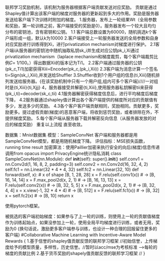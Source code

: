 联邦学习奖励机制，该机制为服务器根据客户端贡献发送对应奖励。
贡献是通过Shapley值计算出该客户端的梯度对服务器的更新起到多大的作用。奖励是服务器发送给客户端下次训练时附加的梯度。
1.服务器，发布上一轮结果Wt（全局参数和奖励，第一轮训练之前，客户端接受的奖励是0）。服务器发布一个较大且均匀分布的密钥池，含有密钥和公钥。
1.1 客户端总数设置为60000，随机挑选k个客户端形成一组，默认k为10000
2.客户端接受上一轮服务器发送的全局参数和自身对应奖励进行训练得到Xi，进行privatization mechanism对梯度进行保护。
2.1客户端i从服务器的密钥池中随机抽取私钥sk_i并生成对应公钥pk_i,Xi通过privatization mechanism（laplace mechanism和梯度裁剪，每个客户端裁剪比例𝐶= 1/100。）得出数据Xii的版本记为Ti1。
2.2客户端通过服务器的公钥(pk_c,Ti1)加密获得Xiii=Encoder(pk_c,(pk_i,Xii))
2.3客户端为消息计算一个签名ti=Sign(sk_i,Xiii),并发送给Shuffler
3.Shuffler收到1个用户组的信息{ti,Xiii}随机排列发送给服务器。{在该奖励机制中只有一个用户组,组内可多个客户端}////一对组时是{ti,Xiii}{ti,Xjjj}
4，服务器接受并解密{ti,Xiii},使用服务器私钥解密tii来获得(pk_i,ti)=decoder(sk_c,tii)
4.1服务器解密获得梯度信息后，进行平均梯度后梯度下降，
4.2服务器通过shapley值计算出各个客户端提供的梯度所对应的贡献值有多少，发送多少的奖励。
4.3各个客户客户端贡献相同，奖励相同。贡献更多，奖励更多。提过虚假贡献(梯度)的恶意客户端，将收到惩罚奖励，或者排除在外，不提供梯度奖励。
5.每个客户端从服务器下载并解密反向信息（从服务器发放的对应的梯度奖励）
重复以上流程 直至收敛。

数据集：Mnist数据集
模型：SampleConvNet 客户端和服务器都是用SampleConvNet模型，都是用随机梯度下降。
评估指标：MSE损失函数，running time result
加密算法：使用Paillier加密来执行安全的向后(梯度)信息传递
调用from opacus import PrivacyEngine统计隐私消耗
class SampleConvNet(nn.Module):
    def __init__(self):
        super().__init__()
        self.conv1 = nn.Conv2d(1, 16, 8, 2, padding=3)
        self.conv2 = nn.Conv2d(16, 32, 4, 2)
        self.fc1 = nn.Linear(32 * 4 * 4, 32)
        self.fc2 = nn.Linear(32, 10)
    def forward(self, x):
        # x of shape [B, 1, 28, 28]
        x = F.relu(self.conv1(x))  # -> [B, 16, 14, 14]
        x = F.max_pool2d(x, 2, 1)  # -> [B, 16, 13, 13]
        x = F.relu(self.conv2(x))  # -> [B, 32, 5, 5]
        x = F.max_pool2d(x, 2, 1)  # -> [B, 32, 4, 4]
        x = x.view(-1, 32 * 4 * 4)  # -> [B, 512]
        x = F.relu(self.fc1(x))  # -> [B, 32]
        x = self.fc2(x)  # -> [B, 10]
        return x

使用pytorch框架。

被挑选的客户端初始梯度：如果参与了上一轮的训练，则使用上一轮的贡献值梯度作为训练起始点，如果没参加上一轮，使用全局平均梯度进行训练，或者无用，奖励为0
{换句话说，激励更多客户端参与训练，也设计一种合理的回报留住更多的客户端}
#Collaborative Machine Learning with Incentive-Aware Model Rewards
{
    1.基于信誉的shapley值贡献反馈的联邦学习框架  //初始信誉，上传梯度给予的模型质量，多样性，历史信誉。//暂时以acc/mse为考核标准 -->每轮的梯度的贡献比例
    2.基于货币奖励的shapely值贡献反馈的联邦学习框架 //
}